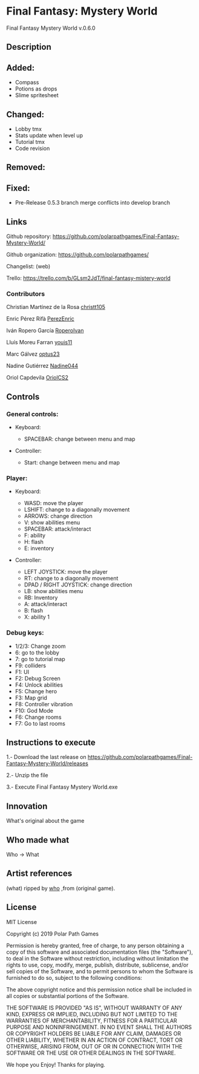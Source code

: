 ﻿# Final Fantasy: Mystery World

Final Fantasy Mystery World v.0.6.0

## Description

Added: 
--------
- Compass
- Potions as drops
- Slime spritesheet

Changed:
--------
- Lobby tmx
- Stats update when level up
- Tutorial tmx
- Code revision

Removed: 
--------

Fixed: 
--------
- Pre-Release 0.5.3 branch merge conflicts into develop branch

## Links

Github repository: https://github.com/polarpathgames/Final-Fantasy-Mystery-World/

Github organization: https://github.com/polarpathgames/

Changelist: (web)

Trello: https://trello.com/b/GLsm2JdT/final-fantasy-mistery-world

### Contributors

Christian Martínez de la Rosa [christt105](https://github.com/christt105)

Enric Pérez Rifà [PerezEnric](https://github.com/PerezEnric)

Iván Ropero García [RoperoIvan](https://github.com/RoperoIvan)

Lluís Moreu Farran [youis11](https://github.com/youis11)

Marc Gálvez [optus23](https://github.com/optus23)

Nadine Gutiérrez [Nadine044](https://github.com/Nadine044)

Oriol Capdevila [OriolCS2](https://github.com/OriolCS2) 

## Controls
### General controls:

- Keyboard:

  - SPACEBAR: change between menu and map

- Controller:

  - Start: change between menu and map

### Player: 

- Keyboard:
  
  - WASD: move the player
  - LSHIFT: change to a diagonally movement
  - ARROWS: change direction
  - V: show abilities menu
  - SPACEBAR: attack/interact
  - F: ability
  - H: flash
  - E: inventory

- Controller:
  
  - LEFT JOYSTICK: move the player
  - RT: change to a diagonally movement
  - DPAD / RIGHT JOYSTICK: change direction
  - LB: show abilities menu
  - RB: Inventory
  - A: attack/interact
  - B: flash
  - X: ability 1
 

### Debug keys:

- 1/2/3: Change zoom
- 6: go to the lobby
- 7: go to tutorial map
- F9: colliders
- F1: UI
- F2: Debug Screen
- F4: Unlock abilities
- F5: Change hero
- F3: Map grid
- F8: Controller vibration
- F10: God Mode
- F6: Change rooms
- F7: Go to last rooms


## Instructions to execute

1.- Download the last release on https://github.com/polarpathgames/Final-Fantasy-Mystery-World/releases

2.- Unzip the file

3.- Execute Final Fantasy Mystery World.exe

## Innovation 

What's original about the game

## Who made what

Who -> What

## Artist references

(what) ripped by [who](web) ,from (original game).

## License

MIT License

Copyright (c) 2019 Polar Path Games

Permission is hereby granted, free of charge, to any person obtaining a copy
of this software and associated documentation files (the "Software"), to deal
in the Software without restriction, including without limitation the rights
to use, copy, modify, merge, publish, distribute, sublicense, and/or sell
copies of the Software, and to permit persons to whom the Software is
furnished to do so, subject to the following conditions:

The above copyright notice and this permission notice shall be included in all
copies or substantial portions of the Software.

THE SOFTWARE IS PROVIDED "AS IS", WITHOUT WARRANTY OF ANY KIND, EXPRESS OR
IMPLIED, INCLUDING BUT NOT LIMITED TO THE WARRANTIES OF MERCHANTABILITY,
FITNESS FOR A PARTICULAR PURPOSE AND NONINFRINGEMENT. IN NO EVENT SHALL THE
AUTHORS OR COPYRIGHT HOLDERS BE LIABLE FOR ANY CLAIM, DAMAGES OR OTHER
LIABILITY, WHETHER IN AN ACTION OF CONTRACT, TORT OR OTHERWISE, ARISING FROM,
OUT OF OR IN CONNECTION WITH THE SOFTWARE OR THE USE OR OTHER DEALINGS IN THE
SOFTWARE.

We hope you Enjoy! Thanks for playing.
